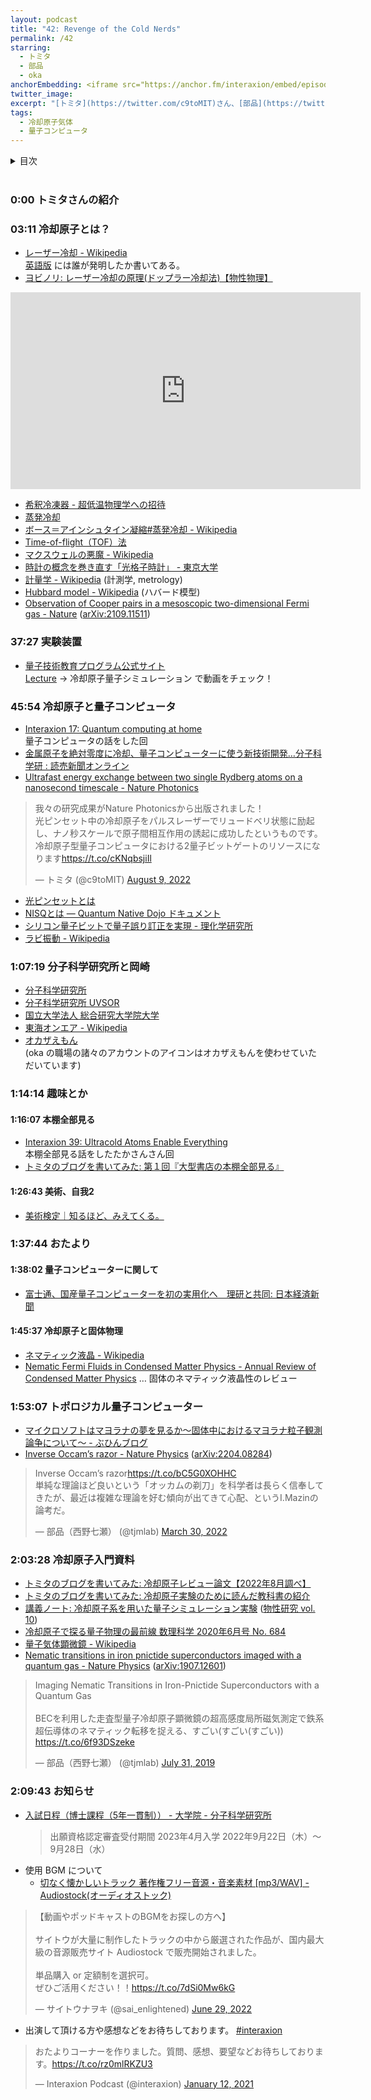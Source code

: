 ```yaml
---
layout: podcast
title: "42: Revenge of the Cold Nerds"
permalink: /42
starring:
  - トミタ
  - 部品
  - oka
anchorEmbedding: <iframe src="https://anchor.fm/interaxion/embed/episodes/42-Revenge-of-the-Cold-Nerds-----oka-e1o5lsj" height="102px" width="100%" frameborder="0" scrolling="no"></iframe>
twitter_image: 
excerpt: "[トミタ](https://twitter.com/c9toMIT)さん、[部品](https://twitter.com/tjmlab)、[oka](https://twitter.com/nowohyeah)で冷却原子気体、冷却原子型量子コンピューター、趣味の開拓という趣味、本棚全部見る、冷却原子と固体物理の研究手法などについて話しました。"
tags:
  - 冷却原子気体
  - 量子コンピュータ
---
```


<details>
<!-- https://github.com/gettalong/kramdown/issues/155#issuecomment-339793629 -->
<summary markdown='span'>目次</summary>
<nav>
  * this unordered seed list will be replaced by toc as unordered list
  {:toc}
<!-- https://stackoverflow.com/a/38419441/11480802 -->
</nav>
</details>
<br>

### 0:00 トミタさんの紹介

### 03:11 冷却原子とは？

- [レーザー冷却 - Wikipedia](https://ja.wikipedia.org/wiki/%E3%83%AC%E3%83%BC%E3%82%B6%E3%83%BC%E5%86%B7%E5%8D%B4)  
  [英語版](https://en.wikipedia.org/wiki/Doppler_cooling) には誰が発明したか書いてある。
- [ヨビノリ: レーザー冷却の原理(ドップラー冷却法)【物性物理】](https://youtu.be/kBEwOVH4PBU)

<div style="text-align: center;">
<iframe width="560" height="315" src="https://www.youtube.com/embed/kBEwOVH4PBU" title="YouTube video player" frameborder="0" allow="accelerometer; autoplay; clipboard-write; encrypted-media; gyroscope; picture-in-picture" allowfullscreen></iframe>
</div>

- [希釈冷凍器 - 超低温物理学への招待](https://www.sci.osaka-cu.ac.jp/phys/ult/invitation/cryo/dr.html)
- [蒸発冷却](http://qo.phys.gakushuin.ac.jp/~torii/bec/tutorial/chapter2_3.html)
- [ボース＝アインシュタイン凝縮#蒸発冷却 - Wikipedia](https://ja.wikipedia.org/wiki/%E3%83%9C%E3%83%BC%E3%82%B9%EF%BC%9D%E3%82%A2%E3%82%A4%E3%83%B3%E3%82%B7%E3%83%A5%E3%82%BF%E3%82%A4%E3%83%B3%E5%87%9D%E7%B8%AE#%E8%92%B8%E7%99%BA%E5%86%B7%E5%8D%B4)
- [Time-of-flight（TOF）法](https://qo.phys.gakushuin.ac.jp/~torii/bec/tutorial/chapter2_4.html)
- [マクスウェルの悪魔 - Wikipedia](https://ja.wikipedia.org/wiki/%E3%83%9E%E3%82%AF%E3%82%B9%E3%82%A6%E3%82%A7%E3%83%AB%E3%81%AE%E6%82%AA%E9%AD%94)
- [時計の概念を巻き直す「光格子時計」 - 東京大学](https://www.u-tokyo.ac.jp/focus/ja/features/f_00063.html)
- [計量学 - Wikipedia](https://ja.wikipedia.org/wiki/%E8%A8%88%E9%87%8F%E5%AD%A6) (計測学, metrology)
- [Hubbard model - Wikipedia](https://en.wikipedia.org/wiki/Hubbard_model) (ハバード模型)
- [Observation of Cooper pairs in a mesoscopic two-dimensional Fermi gas - Nature](https://www.nature.com/articles/s41586-022-04678-1) ([arXiv:2109.11511](https://arxiv.org/abs/2109.11511))

### 37:27 実験装置

- [量子技術教育プログラム公式サイト](https://www.sqei.c.u-tokyo.ac.jp/qed/)  
  [Lecture](https://www.sqei.c.u-tokyo.ac.jp/qed/lecture/) → 冷却原子量子シミュレーション で動画をチェック！

### 45:54 冷却原子と量子コンピュータ

- [Interaxion 17: Quantum computing at home](https://interaxion-podcast.github.io/17)  
  量子コンピュータの話をした回
- [金属原子を絶対零度に冷却、量子コンピューターに使う新技術開発…分子科学研 : 読売新聞オンライン](https://www.yomiuri.co.jp/science/20220809-OYT1T50027/)
- [Ultrafast energy exchange between two single Rydberg atoms on a nanosecond timescale - Nature Photonics](https://www.nature.com/articles/s41566-022-01047-2)

<blockquote class="twitter-tweet tw-align-center"><p lang="ja" dir="ltr">我々の研究成果がNature Photonicsから出版されました！<br>光ピンセット中の冷却原子をパルスレーザーでリュードベリ状態に励起し、ナノ秒スケールで原子間相互作用の誘起に成功したというものです。冷却原子型量子コンピュータにおける2量子ビットゲートのリソースになります<a href="https://t.co/cKNqbsjiIl">https://t.co/cKNqbsjiIl</a></p>&mdash; トミタ (@c9toMIT) <a href="https://twitter.com/c9toMIT/status/1556800981140389889?ref_src=twsrc%5Etfw">August 9, 2022</a>
</blockquote> <script async src="https://platform.twitter.com/widgets.js" charset="utf-8"></script>

- [光ピンセットとは](https://www.thorlabs.co.jp/newgrouppage9.cfm?objectgroup_id=10774)
- [NISQとは — Quantum Native Dojo ドキュメント](https://dojo.qulacs.org/ja/latest/notebooks/2.1_NISQ_and_long_term.html)
- [シリコン量子ビットで量子誤り訂正を実現 - 理化学研究所](https://www.riken.jp/press/2022/20220825_1/index.html)
- [ラビ振動 - Wikipedia](https://ja.wikipedia.org/wiki/%E3%83%A9%E3%83%93%E6%8C%AF%E5%8B%95)

### 1:07:19 分子科学研究所と岡崎

- [分子科学研究所](https://www.ims.ac.jp/)
- [分子科学研究所 UVSOR](https://www.uvsor.ims.ac.jp/)
- [国立大学法人 総合研究大学院大学](https://www.soken.ac.jp/)
- [東海オンエア - Wikipedia](https://ja.wikipedia.org/wiki/%E6%9D%B1%E6%B5%B7%E3%82%AA%E3%83%B3%E3%82%A8%E3%82%A2)
- [オカザえもん](https://okazaemon.co/)  
  (oka の職場の諸々のアカウントのアイコンはオカザえもんを使わせていただいています)

### 1:14:14 趣味とか

#### 1:16:07 本棚全部見る

- [Interaxion 39: Ultracold Atoms Enable Everything](https://interaxion-podcast.github.io/39)  
  本棚全部見る話をしたたかさんさん回
- [トミタのブログを書いてみた: 第１回『大型書店の本棚全部見る』](http://tomitanoblogwokaitemita.blogspot.com/2018/08/blog-post_17.html)

#### 1:26:43 美術、自我2

- [美術検定｜知るほど、みえてくる。](https://www.bijutsukentei.com/)

### 1:37:44 おたより

#### 1:38:02 量子コンピューターに関して

- [富士通、国産量子コンピューターを初の実用化へ　理研と共同: 日本経済新聞](https://www.nikkei.com/article/DGXZQOUC122B90S2A810C2000000/)

#### 1:45:37 冷却原子と固体物理

- [ネマティック液晶 - Wikipedia](https://ja.wikipedia.org/wiki/%E3%83%8D%E3%83%9E%E3%83%86%E3%82%A3%E3%83%83%E3%82%AF%E6%B6%B2%E6%99%B6)
- [Nematic Fermi Fluids in Condensed Matter Physics - Annual Review of Condensed Matter Physics](https://www.annualreviews.org/doi/10.1146/annurev-conmatphys-070909-103925) … 固体のネマティック液晶性のレビュー

### 1:53:07 トポロジカル量子コンピューター

- [マイクロソフトはマヨラナの夢を見るか～固体中におけるマヨラナ粒子観測論争について～ - ぶひんブログ](https://buhin-blog.blogspot.com/2022/08/blog-post.html)
- [Inverse Occam’s razor - Nature Physics](https://www.nature.com/articles/s41567-022-01575-2) ([arXiv:2204.08284](https://arxiv.org/abs/2204.08284))

<blockquote class="twitter-tweet tw-align-center"><p lang="ja" dir="ltr">Inverse Occam’s razor<a href="https://t.co/bC5G0XOHHC">https://t.co/bC5G0XOHHC</a><br>単純な理論ほど良いという「オッカムの剃刀」を科学者は長らく信奉してきたが、最近は複雑な理論を好む傾向が出てきて心配、というI.Mazinの論考だ。</p>&mdash; 部品（西野七瀬） (@tjmlab) <a href="https://twitter.com/tjmlab/status/1508962788672081921?ref_src=twsrc%5Etfw">March 30, 2022</a>
</blockquote> <script async src="https://platform.twitter.com/widgets.js" charset="utf-8"></script>

### 2:03:28 冷却原子入門資料

- [トミタのブログを書いてみた: 冷却原子レビュー論文【2022年8月調べ】](http://tomitanoblogwokaitemita.blogspot.com/2022/08/20228.html)
- [トミタのブログを書いてみた: 冷却原子実験のために読んだ教科書の紹介](http://tomitanoblogwokaitemita.blogspot.com/2018/12/blog-post.html)
- [講義ノート: 冷却原子系を用いた量子シミュレーション実験](https://repository.kulib.kyoto-u.ac.jp/dspace/handle/2433/269382) ([物性研究 vol. 10](http://mercury.yukawa.kyoto-u.ac.jp/~bussei.kenkyu/archives/category/2022/vol10-1))
- [冷却原子で探る量子物理の最前線 数理科学 2020年6月号 No. 684](https://amzn.to/3Ly757a)
- [量子気体顕微鏡 - Wikipedia](https://ja.wikipedia.org/wiki/%E9%87%8F%E5%AD%90%E6%B0%97%E4%BD%93%E9%A1%95%E5%BE%AE%E9%8F%A1)
- [Nematic transitions in iron pnictide superconductors imaged with a quantum gas - Nature Physics](https://www.nature.com/articles/s41567-020-0826-8) ([arXiv:1907.12601](https://aps.arxiv.org/abs/1907.12601))

<blockquote class="twitter-tweet tw-align-center"><p lang="ja" dir="ltr">Imaging Nematic Transitions in Iron-Pnictide Superconductors with a Quantum Gas<br><br>BECを利用した走査型量子冷却原子顕微鏡の超高感度局所磁気測定で鉄系超伝導体のネマティック転移を捉える、すごい(すごい(すごい))<br> <a href="https://t.co/6f93DSzeke">https://t.co/6f93DSzeke</a></p>&mdash; 部品（西野七瀬） (@tjmlab) <a href="https://twitter.com/tjmlab/status/1156388807039582208?ref_src=twsrc%5Etfw">July 31, 2019</a>
</blockquote> <script async src="https://platform.twitter.com/widgets.js" charset="utf-8"></script>

### 2:09:43 お知らせ

- [⼊試⽇程（博士課程（5年一貫制）） - 大学院 - 分子科学研究所](https://www.ims.ac.jp/education/5y.html)  
  >出願資格認定審査受付期間
  >2023年4月入学
  >2022年9月22日（木）～9月28日（水）
- 使用 BGM について
  - [切なく懐かしいトラック 著作権フリー音源・音楽素材 [mp3/WAV] - Audiostock(オーディオストック)](https://audiostock.jp/audio/1267554)

<blockquote class="twitter-tweet tw-align-center"><p lang="ja" dir="ltr">【動画やポッドキャストのBGMをお探しの方へ】<br><br>サイトウが大量に制作したトラックの中から厳選された作品が、国内最大級の音源販売サイト Audiostock で販売開始されました。<br><br>単品購入 or 定額制を選択可。<br>ぜひご活用ください！！<a href="https://t.co/7dSi0Mw6kG">https://t.co/7dSi0Mw6kG</a></p>&mdash; サイトウナヲキ (@sai_enlightened) <a href="https://twitter.com/sai_enlightened/status/1542127615959392256?ref_src=twsrc%5Etfw">June 29, 2022</a>
</blockquote> <script async src="https://platform.twitter.com/widgets.js" charset="utf-8"></script>

- 出演して頂ける方や感想などをお待ちしております。 [#interaxion](https://twitter.com/hashtag/interaxion)

<blockquote class="twitter-tweet tw-align-center"><p lang="ja" dir="ltr">おたよりコーナーを作りました。質問、感想、要望などお待ちしております。<a href="https://t.co/rz0mlRKZU3">https://t.co/rz0mlRKZU3</a></p>— Interaxion Podcast (@interaxion) <a href="https://twitter.com/interaxion/status/1348936492488421378?ref_src=twsrc%5Etfw">January 12, 2021</a>
</blockquote> <script async src="https://platform.twitter.com/widgets.js" charset="utf-8"></script>
